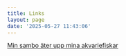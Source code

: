 ```yaml
---
title: Links
layout: page
date: '2025-05-27 11:43:06'
---
```


[Min sambo äter upp mina akvariefiskar](https://www.familjeliv.se/forum/thread/57270990-min-sambo-ater-upp-mina-akvariefiskar)
